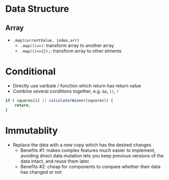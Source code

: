 

# Data Structure
## Array
- `.map(currentValue, index,arr)`
	- `.map(()=>)`: transform array to another array
	- `.map(()=>{});`: transform array to other elments


# Conditional 
- Directly use varibale / function which return has return value
- Combine several conditions together, e.g. `&&`, `||`, `!`
``` javascript
if ( squares[i] || calculaterWinenr(squares)) {
	return;
}
```


# Immutablity
- Replace the data with a new copy which has the desired changes
	- Benefits #1: makes complex features much easier to implement, avoiding direct data mutation lets you keep previous versions of the data intact, and reuse them later.
	-  Benefits #2: cheap for components to compare whether their data has changed or not


